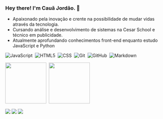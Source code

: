 ### Hey there! I'm Cauã Jordão. 👋

- Apaixonado pela inovação e crente na possibilidade de mudar vidas através da tecnologia.
- Cursando análise e desenvolvimento de sistemas na Cesar School e técnico em publicidade.
- Atualmente aprofundando conhecimentos front-end enquanto estudo JavaScript e Python

![JavaScript](https://img.shields.io/badge/JavaScript-323330?style=for-the-badge&logo=javascript&logoColor=F7DF1E)&nbsp;
![HTML5](https://img.shields.io/badge/HTML5-E34F26?style=for-the-badge&logo=html5&logoColor=white)&nbsp;
![CSS](https://img.shields.io/badge/CSS3-1572B6?style=for-the-badge&logo=css3&logoColor=white)&nbsp;
![Git](https://img.shields.io/badge/GIT-E44C30?style=for-the-badge&logo=git&logoColor=white)&nbsp;
![GitHub](https://img.shields.io/badge/GitHub-100000?style=for-the-badge&logo=github&logoColor=white)&nbsp;
![Markdown](https://img.shields.io/badge/Markdown-000000?style=for-the-badge&logo=markdown&logoColor=white)


<img height="130em" src="https://github-readme-stats-eight-theta.vercel.app/api?username=cauaojordao&show_icons=true&theme=algolia&include_all_commits=true&count_private=true"/>&nbsp;
<img height="130em" src="https://github-readme-stats-eight-theta.vercel.app/api/top-langs/?username=cauaojordao&layout=compact&langs_count=8&theme=algolia"/>


<div> 
  <a href="https://instagram.com/cauaojordao" target="_blank"><img src="https://img.shields.io/badge/-Instagram-%23E4405F?style=for-the-badge&logo=instagram&logoColor=white" target="_blank"></a>
  <a href = "mailto:cauaojordao@gmail.com"><img src="https://img.shields.io/badge/-Gmail-%23333?style=for-the-badge&logo=gmail&logoColor=white" target="_blank"></a>
  <a href="https://www.linkedin.com/in/cauã-otaviano-076814303/" target="_blank"><img src="https://img.shields.io/badge/-LinkedIn-%230077B5?style=for-the-badge&logo=linkedin&logoColor=white" target="_blank"></a> 
</div>
